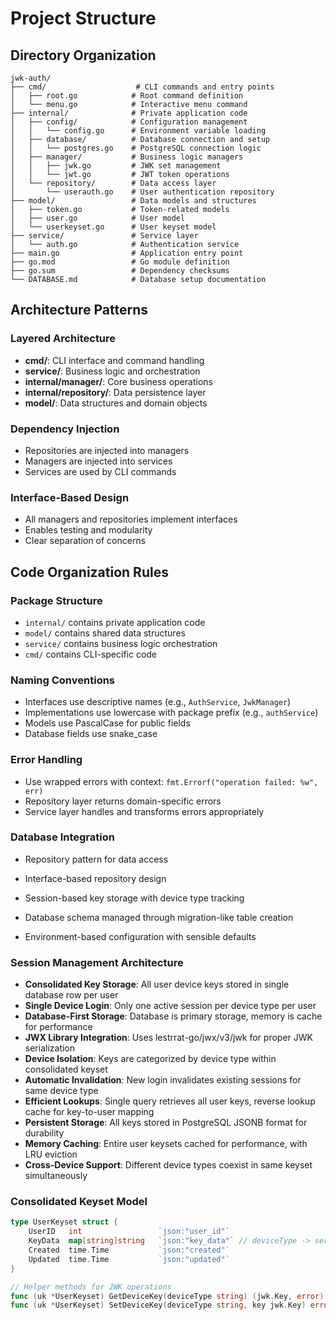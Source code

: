 # Project Structure

## Directory Organization

```
jwk-auth/
├── cmd/                    # CLI commands and entry points
│   ├── root.go            # Root command definition
│   └── menu.go            # Interactive menu command
├── internal/              # Private application code
│   ├── config/            # Configuration management
│   │   └── config.go      # Environment variable loading
│   ├── database/          # Database connection and setup
│   │   └── postgres.go    # PostgreSQL connection logic
│   ├── manager/           # Business logic managers
│   │   ├── jwk.go         # JWK set management
│   │   └── jwt.go         # JWT token operations
│   └── repository/        # Data access layer
│       └── userauth.go    # User authentication repository
├── model/                 # Data models and structures
│   ├── token.go           # Token-related models
│   ├── user.go            # User model
│   └── userkeyset.go      # User keyset model
├── service/               # Service layer
│   └── auth.go            # Authentication service
├── main.go                # Application entry point
├── go.mod                 # Go module definition
├── go.sum                 # Dependency checksums
└── DATABASE.md            # Database setup documentation
```

## Architecture Patterns

### Layered Architecture
- **cmd/**: CLI interface and command handling
- **service/**: Business logic and orchestration
- **internal/manager/**: Core business operations
- **internal/repository/**: Data persistence layer
- **model/**: Data structures and domain objects

### Dependency Injection
- Repositories are injected into managers
- Managers are injected into services
- Services are used by CLI commands

### Interface-Based Design
- All managers and repositories implement interfaces
- Enables testing and modularity
- Clear separation of concerns

## Code Organization Rules

### Package Structure
- `internal/` contains private application code
- `model/` contains shared data structures
- `service/` contains business logic orchestration
- `cmd/` contains CLI-specific code

### Naming Conventions
- Interfaces use descriptive names (e.g., `AuthService`, `JwkManager`)
- Implementations use lowercase with package prefix (e.g., `authService`)
- Models use PascalCase for public fields
- Database fields use snake_case

### Error Handling
- Use wrapped errors with context: `fmt.Errorf("operation failed: %w", err)`
- Repository layer returns domain-specific errors
- Service layer handles and transforms errors appropriately

### Database Integration
- Repository pattern for data access
- Interface-based repository design
- Session-based key storage with device type tracking

- Database schema managed through migration-like table creation
- Environment-based configuration with sensible defaults

### Session Management Architecture
- **Consolidated Key Storage**: All user device keys stored in single database row per user
- **Single Device Login**: Only one active session per device type per user
- **Database-First Storage**: Database is primary storage, memory is cache for performance
- **JWX Library Integration**: Uses lestrrat-go/jwx/v3/jwk for proper JWK serialization
- **Device Isolation**: Keys are categorized by device type within consolidated keyset
- **Automatic Invalidation**: New login invalidates existing sessions for same device type
- **Efficient Lookups**: Single query retrieves all user keys, reverse lookup cache for key-to-user mapping
- **Persistent Storage**: All keys stored in PostgreSQL JSONB format for durability
- **Memory Caching**: Entire user keysets cached for performance, with LRU eviction
- **Cross-Device Support**: Different device types coexist in same keyset simultaneously

### Consolidated Keyset Model
```go
type UserKeyset struct {
    UserID   int                 `json:"user_id"`
    KeyData  map[string]string   `json:"key_data"` // deviceType -> serialized jwk.Key JSON
    Created  time.Time           `json:"created"`
    Updated  time.Time           `json:"updated"`
}

// Helper methods for JWK operations
func (uk *UserKeyset) GetDeviceKey(deviceType string) (jwk.Key, error)
func (uk *UserKeyset) SetDeviceKey(deviceType string, key jwk.Key) error
```